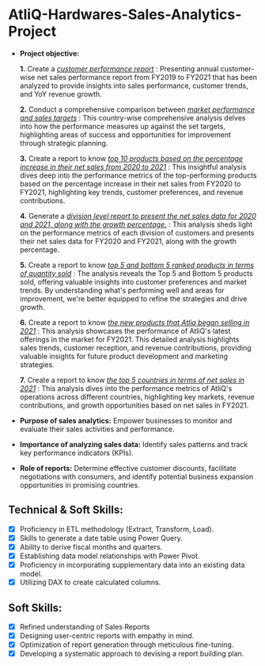 # AtliQ-Hardwares-Sales-Analytics-Project

- **Project objective:** 

    **1.** Create a _[customer performance report](https://github.com/ShashwatBhardwaj10/AtliQ-Hardwares-Sales-Analytics-Project/blob/main/Customer%20Performance%20Report%20.pdf)_ : Presenting annual customer-wise net sales performance report from FY2019 to FY2021 that has been analyzed to provide insights into sales performance, customer trends, and YoY revenue growth.

    **2.** Conduct a comprehensive comparison between _[market performance and sales targets](https://github.com/ShashwatBhardwaj10/AtliQ-Hardwares-Sales-Analytics-Project/blob/main/Market%20Performance%20vs%20Target.pdf)_ : This country-wise comprehensive analysis delves into how the performance measures up against the set targets, highlighting areas of success and opportunities for improvement through strategic planning.

    **3.** Create a report to know _[top 10 products based on the percentage increase in their net sales from 2020 to 2021](https://github.com/ShashwatBhardwaj10/AtliQ-Hardwares-Sales-Analytics-Project/blob/main/Top%2010%20products%20based%20on%20the%20percentage%20increase%20in%20their%20net%20sales%20from%202020%20to%202021.pdf)_ : This insightful analysis dives deep into the performance metrics of the top-performing products based on the percentage increase in their net sales from FY2020 to FY2021, highlighting key trends, customer preferences, and revenue contributions.

    **4.** Generate a _[division level report to present the net sales data for 2020 and 2021, along with the growth percentage.](https://github.com/ShashwatBhardwaj10/AtliQ-Hardwares-Sales-Analytics-Project/blob/main/Division%20Level%20Report.pdf)_ : This analysis sheds light on the performance metrics of each division of customers and presents their net sales data for FY2020 and FY2021, along with the growth percentage.


    **5.** Create a report to know _[top 5 and bottom 5 ranked products in terms of quantity sold](https://github.com/ShashwatBhardwaj10/AtliQ-Hardwares-Sales-Analytics-Project/blob/main/Top%205%20and%20bottom%205%20products%20in%20terms%20of%20quantity%20sold.pdf)_ : The analysis reveals the Top 5 and Bottom 5 products sold, offering valuable insights into customer preferences and market trends. By understanding what's performing well and areas for improvement, we're better equipped to refine the strategies and drive growth.

    **6.** Create a report to know _[the new products that Atliq began selling in 2021](https://github.com/ShashwatBhardwaj10/AtliQ-Hardwares-Sales-Analytics-Project/blob/main/New%20products%20that%20Atliq%20began%20selling%20in%202021.pdf)_ : This analysis showcases the performance of AtliQ's latest offerings in the market for FY2021. This detailed analysis highlights sales trends, customer reception, and revenue contributions, providing valuable insights for future product development and marketing strategies.

    **7.** Create a report to know _[the top 5 countries in terms of net sales in 2021](https://github.com/ShashwatBhardwaj10/AtliQ-Hardwares-Sales-Analytics-Project/blob/main/Top%205%20countries%20in%20terms%20of%20net%20sales%20in%202021.pdf)_ : This analysis dives into the performance metrics of AtliQ's operations across different countries, highlighting key markets, revenue contributions, and growth opportunities based on net sales in FY2021.


- **Purpose of sales analytics:** Empower businesses to monitor and evaluate their sales activities and performance.

- **Importance of analyzing sales data:** Identify sales patterns and track key performance indicators (KPIs).

- **Role of reports:** Determine effective customer discounts, facilitate negotiations with consumers, and identify potential business expansion opportunities in promising countries.


## Technical & Soft Skills:
- [x]	Proficiency in ETL methodology (Extract, Transform, Load).
- [x]	Skills to generate a date table using Power Query.
- [x]	Ability to derive fiscal months and quarters.
- [x]	Establishing data model relationships with Power Pivot.
- [x]	Proficiency in incorporating supplementary data into an existing data model.
- [x]	Utilizing DAX to create calculated columns.

## Soft Skills:
- [x]	Refined understanding of Sales Reports
- [x]	Designing user-centric reports with empathy in mind.
- [x]	Optimization of report generation through meticulous fine-tuning.
- [x]	Developing a systematic approach to devising a report building plan.
